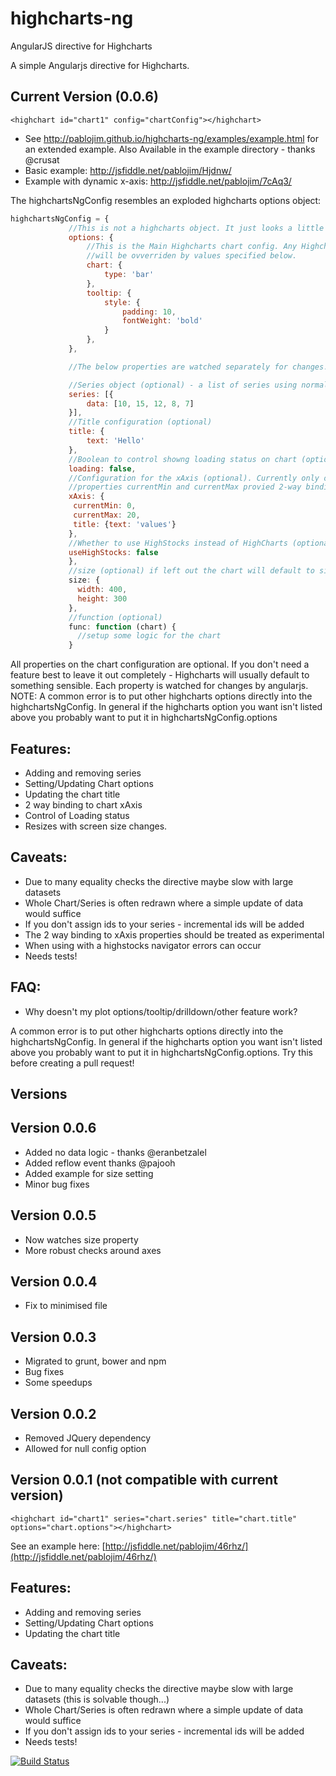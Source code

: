 highcharts-ng
=============

AngularJS directive for Highcharts

A simple Angularjs directive for Highcharts.

Current Version (0.0.6)
---------------

`<highchart id="chart1" config="chartConfig"></highchart>`

- See http://pablojim.github.io/highcharts-ng/examples/example.html for an extended example. Also Available in the example directory - thanks @crusat
- Basic example: http://jsfiddle.net/pablojim/Hjdnw/
- Example with dynamic x-axis: http://jsfiddle.net/pablojim/7cAq3/

The highchartsNgConfig resembles an exploded highcharts options object:


```javascript
highchartsNgConfig = {
             //This is not a highcharts object. It just looks a little like one!
             options: {
                 //This is the Main Highcharts chart config. Any Highchart options are valid here.
                 //will be ovverriden by values specified below.
                 chart: {
                     type: 'bar'
                 },
                 tooltip: {
                     style: {
                         padding: 10,
                         fontWeight: 'bold'
                     }
                 },
             },

             //The below properties are watched separately for changes.

             //Series object (optional) - a list of series using normal highcharts series options.
             series: [{
                 data: [10, 15, 12, 8, 7]
             }],
             //Title configuration (optional)
             title: {
                 text: 'Hello'
             },
             //Boolean to control showng loading status on chart (optional)
             loading: false,
             //Configuration for the xAxis (optional). Currently only one x axis can be dynamically controlled.
             //properties currentMin and currentMax provied 2-way binding to the chart's maximimum and minimum
             xAxis: {
              currentMin: 0,
              currentMax: 20,
              title: {text: 'values'}
             },
             //Whether to use HighStocks instead of HighCharts (optional). Defaults to false.
             useHighStocks: false
             },
             //size (optional) if left out the chart will default to size of the div or something sensible.
             size: {
               width: 400,
               height: 300
             },
             //function (optional)
             func: function (chart) {
               //setup some logic for the chart
             }
```

All properties on the chart configuration are optional. If you don't need a feature best to leave it out completely - Highcharts will usually default to something sensible. Each property is watched for changes by angularjs.
NOTE:
A common error is to put other highcharts options directly into the highchartsNgConfig.
In general if the highcharts option you want isn't listed above you probably want to put it in highchartsNgConfig.options

Features:
---------

- Adding and removing series
- Setting/Updating Chart options
- Updating the chart title
- 2 way binding to chart xAxis
- Control of Loading status
- Resizes with screen size changes.


Caveats:
--------

- Due to many equality checks the directive maybe slow with large datasets
- Whole Chart/Series is often redrawn where a simple update of data would suffice
- If you don't assign ids to your series - incremental ids will be added
- The 2 way binding to xAxis properties should be treated as experimental
- When using with a highstocks navigator errors can occur
- Needs tests!

FAQ:
--------

- Why doesn't my plot options/tooltip/drilldown/other feature work?

A common error is to put other highcharts options directly into the highchartsNgConfig.
In general if the highcharts option you want isn't listed above you probably want to put it in highchartsNgConfig.options. Try this before creating a pull request!
 



Versions
--------------


Version 0.0.6
----------------
- Added no data logic - thanks @eranbetzalel
- Added reflow event thanks @pajooh
- Added example for size setting
- Minor bug fixes


Version 0.0.5
----------------
- Now watches size property
- More robust checks around axes


Version 0.0.4
----------------
- Fix to minimised file

Version 0.0.3
----------------
- Migrated to grunt, bower and npm
- Bug fixes
- Some speedups

Version 0.0.2
----------------
- Removed JQuery dependency
- Allowed for null config option


Version 0.0.1 (not compatible with current version)
----------------

`<highchart id="chart1" series="chart.series" title="chart.title" options="chart.options"></highchart>`

See an example here: [http://jsfiddle.net/pablojim/46rhz/](http://jsfiddle.net/pablojim/46rhz/)

Features:
---------

- Adding and removing series
- Setting/Updating Chart options
- Updating the chart title


Caveats:
--------

- Due to many equality checks the directive maybe slow with large datasets (this is solvable though...)
- Whole Chart/Series is often redrawn where a simple update of data would suffice
- If you don't assign ids to your series - incremental ids will be added
- Needs tests!



[![Build Status](https://travis-ci.org/pablojim/highcharts-ng.png)](https://travis-ci.org/pablojim/highcharts-ng)
